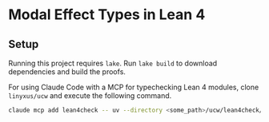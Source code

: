 # Modal Effect Types in Lean 4

## Setup

Running this project requires `lake`. Run `lake build` to download dependencies and build the proofs.

For using Claude Code with a MCP for typechecking Lean 4 modules, clone `linyxus/ucw` and execute the following command.

```bash
claude mcp add lean4check -- uv --directory <some_path>/ucw/lean4check/ run lean4check --root <some_path>/met-lean4
```

